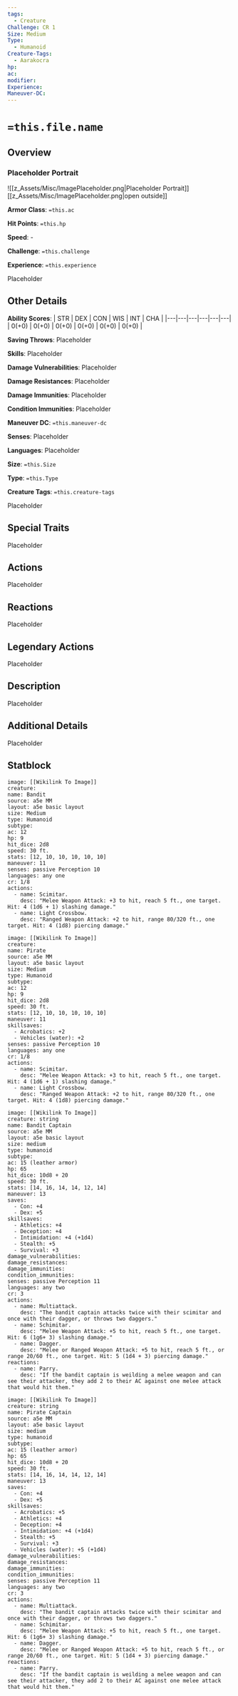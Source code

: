 ```yaml
---
tags:
  - Creature
Challenge: CR 1
Size: Medium
Type:
  - Humanoid
Creature-Tags:
  - Aarakocra
hp: 
ac: 
modifier: 
Experience: 
Maneuver-DC:
---
```

# `=this.file.name`

## Overview
### Placeholder Portrait
![[z_Assets/Misc/ImagePlaceholder.png|Placeholder Portrait]]
[[z_Assets/Misc/ImagePlaceholder.png|open outside]]

**Armor Class**: `=this.ac`

**Hit Points**: `=this.hp`

**Speed**: - 

**Challenge**: `=this.challenge`

**Experience**: `=this.experience`

Placeholder

## Other Details
**Ability Scores**: | STR | DEX | CON | WIS | INT | CHA |
|---|---|---|---|---|---|
| 0(+0) | 0(+0) | 0(+0) | 0(+0) | 0(+0) | 0(+0) |

**Saving Throws**: Placeholder

**Skills**: Placeholder

**Damage Vulnerabilities**: Placeholder

**Damage Resistances**: Placeholder

**Damage Immunities**: Placeholder

**Condition Immunities**: Placeholder

**Maneuver DC**: `=this.maneuver-dc`

**Senses**: Placeholder

**Languages**: Placeholder

**Size**: `=this.Size`

**Type**: `=this.Type`

**Creature Tags**: `=this.creature-tags`

Placeholder

## Special Traits
Placeholder

## Actions
Placeholder

## Reactions
Placeholder

## Legendary Actions
Placeholder

## Description
Placeholder

## Additional Details
Placeholder

## Statblock

```statblock
image: [[Wikilink To Image]]
creature: 
name: Bandit
source: a5e MM
layout: a5e basic layout
size: Medium
type: Humanoid
subtype: 
ac: 12
hp: 9
hit_dice: 2d8
speed: 30 ft.
stats: [12, 10, 10, 10, 10, 10]
maneuver: 11
senses: passive Perception 10
languages: any one
cr: 1/8
actions:
  - name: Scimitar.
    desc: "Melee Weapon Attack: +3 to hit, reach 5 ft., one target. Hit: 4 (1d6 + 1) slashing damage."
  - name: Light Crossbow.
    desc: "Ranged Weapon Attack: +2 to hit, range 80/320 ft., one target. Hit: 4 (1d8) piercing damage."
```

```statblock
image: [[Wikilink To Image]]
creature: 
name: Pirate
source: a5e MM
layout: a5e basic layout
size: Medium
type: Humanoid
subtype: 
ac: 12
hp: 9
hit_dice: 2d8
speed: 30 ft.
stats: [12, 10, 10, 10, 10, 10]
maneuver: 11
skillsaves:
  - Acrobatics: +2
  - Vehicles (water): +2
senses: passive Perception 10
languages: any one
cr: 1/8
actions:
  - name: Scimitar.
    desc: "Melee Weapon Attack: +3 to hit, reach 5 ft., one target. Hit: 4 (1d6 + 1) slashing damage."
  - name: Light Crossbow.
    desc: "Ranged Weapon Attack: +2 to hit, range 80/320 ft., one target. Hit: 4 (1d8) piercing damage."
```

```statblock
image: [[Wikilink To Image]]
creature: string
name: Bandit Captain
source: a5e MM
layout: a5e basic layout
size: medium
type: humanoid
subtype: 
ac: 15 (leather armor)
hp: 65
hit_dice: 10d8 + 20
speed: 30 ft.
stats: [14, 16, 14, 14, 12, 14]
maneuver: 13
saves:
  - Con: +4
  - Dex: +5
skillsaves:
  - Athletics: +4
  - Deception: +4
  - Intimidation: +4 (+1d4)
  - Stealth: +5
  - Survival: +3
damage_vulnerabilities: 
damage_resistances: 
damage_immunities: 
condition_immunities: 
senses: passive Perception 11
languages: any two
cr: 3
actions:
  - name: Multiattack.
    desc: "The bandit captain attacks twice with their scimitar and once with their dagger, or throws two daggers."
  - name: Schimitar.
    desc: "Melee Weapon Attack: +5 to hit, reach 5 ft., one target. Hit: 6 (1g6+ 3) slashing damage."
  - name: Dagger.
    desc: "Melee or Ranged Weapon Attack: +5 to hit, reach 5 ft., or range 20/60 ft., one target. Hit: 5 (1d4 + 3) piercing damage."
reactions:
  - name: Parry.
    desc: "If the bandit captain is weilding a melee weapon and can see their attacker, they add 2 to their AC against one melee attack that would hit them."
```

```statblock
image: [[Wikilink To Image]]
creature: string
name: Pirate Captain
source: a5e MM
layout: a5e basic layout
size: medium
type: humanoid
subtype: 
ac: 15 (leather armor)
hp: 65
hit_dice: 10d8 + 20
speed: 30 ft.
stats: [14, 16, 14, 14, 12, 14]
maneuver: 13
saves:
  - Con: +4
  - Dex: +5
skillsaves:
  - Acrobatics: +5
  - Athletics: +4
  - Deception: +4
  - Intimidation: +4 (+1d4)
  - Stealth: +5
  - Survival: +3
  - Vehicles (water): +5 (+1d4)
damage_vulnerabilities: 
damage_resistances: 
damage_immunities: 
condition_immunities: 
senses: passive Perception 11
languages: any two
cr: 3
actions:
  - name: Multiattack.
    desc: "The bandit captain attacks twice with their scimitar and once with their dagger, or throws two daggers."
  - name: Schimitar.
    desc: "Melee Weapon Attack: +5 to hit, reach 5 ft., one target. Hit: 6 (1g6+ 3) slashing damage."
  - name: Dagger.
    desc: "Melee or Ranged Weapon Attack: +5 to hit, reach 5 ft., or range 20/60 ft., one target. Hit: 5 (1d4 + 3) piercing damage."
reactions:
  - name: Parry.
    desc: "If the bandit captain is weilding a melee weapon and can see their attacker, they add 2 to their AC against one melee attack that would hit them."
```



